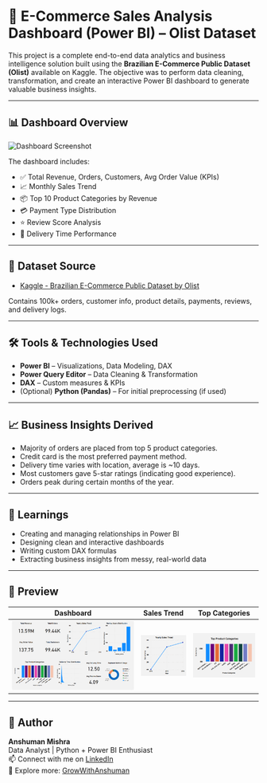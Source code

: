 # 🛒 E-Commerce Sales Analysis Dashboard (Power BI) – Olist Dataset

This project is a complete end-to-end data analytics and business intelligence solution built using the **Brazilian E-Commerce Public Dataset (Olist)** available on Kaggle. The objective was to perform data cleaning, transformation, and create an interactive Power BI dashboard to generate valuable business insights.

---

## 📊 Dashboard Overview

![Dashboard Screenshot](dashboard_screenshot.png) <!-- upload your dashboard image in the repo -->

The dashboard includes:

- ✅ Total Revenue, Orders, Customers, Avg Order Value (KPIs)
- 📈 Monthly Sales Trend
- 📦 Top 10 Product Categories by Revenue
- 💳 Payment Type Distribution
- ⭐ Review Score Analysis
- 🚚 Delivery Time Performance

---

## 📁 Dataset Source

- [Kaggle - Brazilian E-Commerce Public Dataset by Olist](https://www.kaggle.com/datasets/olistbr/brazilian-ecommerce)

Contains 100k+ orders, customer info, product details, payments, reviews, and delivery logs.

---

## 🛠️ Tools & Technologies Used

- **Power BI** – Visualizations, Data Modeling, DAX
- **Power Query Editor** – Data Cleaning & Transformation
- **DAX** – Custom measures & KPIs
- (Optional) **Python (Pandas)** – For initial preprocessing (if used)

---

## 📈 Business Insights Derived

- Majority of orders are placed from top 5 product categories.
- Credit card is the most preferred payment method.
- Delivery time varies with location, average is ~10 days.
- Most customers gave 5-star ratings (indicating good experience).
- Orders peak during certain months of the year.

---

## 🧠 Learnings

- Creating and managing relationships in Power BI
- Designing clean and interactive dashboards
- Writing custom DAX formulas
- Extracting business insights from messy, real-world data

---

## 📸 Preview

| Dashboard | Sales Trend | Top Categories |
|----------|-------------|----------------|
| ![main](screenshots/main.png) | ![trend](screenshots/sales_trend.png) | ![categories](screenshots/top_categories.png) |

---

## 🧾 Author

**Anshuman Mishra**  
Data Analyst | Python + Power BI Enthusiast  
📫 Connect with me on [LinkedIn](https://www.linkedin.com/in/anshuman-mishra-profile-link)  
📁 Explore more: [GrowWithAnshuman](https://www.youtube.com/@GrowWithAnshuman)

